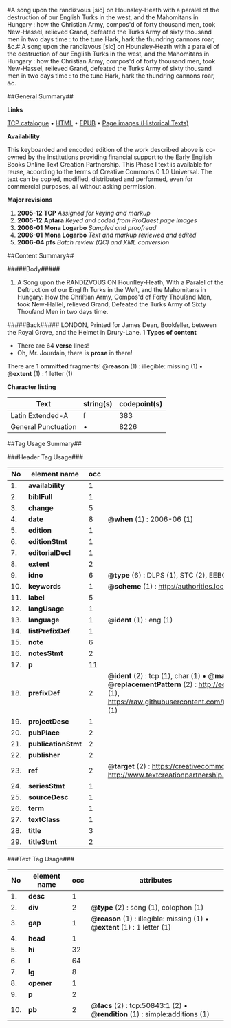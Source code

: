 #A song upon the randizvous [sic] on Hounsley-Heath with a paralel of the destruction of our English Turks in the west, and the Mahomitans in Hungary : how the Christian Army, compos'd of forty thousand men, took New-Hassel, relieved Grand, defeated the Turks Army of sixty thousand men in two days time : to the tune Hark, hark the thundring cannons roar, &c.#
A song upon the randizvous [sic] on Hounsley-Heath with a paralel of the destruction of our English Turks in the west, and the Mahomitans in Hungary : how the Christian Army, compos'd of forty thousand men, took New-Hassel, relieved Grand, defeated the Turks Army of sixty thousand men in two days time : to the tune Hark, hark the thundring cannons roar, &c.

##General Summary##

**Links**

[TCP catalogue](http://www.ota.ox.ac.uk/tcp/)  • 
[HTML](http://tei.it.ox.ac.uk/tcp/Texts-HTML/free/A60/A60908.html)  • 
[EPUB](http://tei.it.ox.ac.uk/tcp/Texts-EPUB/free/A60/A60908.epub) • 
[Page images (Historical Texts)](https://data.historicaltexts.jisc.ac.uk/view?pubId=eebo-11911650e&pageId=eebo-11911650e-50843-1)

**Availability**

This keyboarded and encoded edition of the
	       work described above is co-owned by the institutions
	       providing financial support to the Early English Books
	       Online Text Creation Partnership. This Phase I text is
	       available for reuse, according to the terms of Creative
	       Commons 0 1.0 Universal. The text can be copied,
	       modified, distributed and performed, even for
	       commercial purposes, all without asking permission.

**Major revisions**

1. __2005-12__ __TCP__ *Assigned for keying and markup*
1. __2005-12__ __Aptara__ *Keyed and coded from ProQuest page images*
1. __2006-01__ __Mona Logarbo__ *Sampled and proofread*
1. __2006-01__ __Mona Logarbo__ *Text and markup reviewed and edited*
1. __2006-04__ __pfs__ *Batch review (QC) and XML conversion*

##Content Summary##

#####Body#####

1. A Song upon the RANDIZVOUS ON Hounſley-Heath,
With a Paralel of the Deſtruction of our Engliſh Turks in the Weſt, and the
Mahomitans in Hungary: How the Chriſtian Army, Compos'd of Forty
Thouſand Men, took New-Haſſel, relieved Grand, Defeated the Turks
Army of Sixty Thouſand Men in two days time.

#####Back#####
LONDON, Printed for James Dean, Bookſeller, between the
Royal Grove, and the Helmet in Drury-Lane. 1
**Types of content**

  * There are 64 **verse** lines!
  * Oh, Mr. Jourdain, there is **prose** in there!

There are 1 **ommitted** fragments! 
 @__reason__ (1) : illegible: missing (1)  •  @__extent__ (1) : 1 letter (1)

**Character listing**


|Text|string(s)|codepoint(s)|
|---|---|---|
|Latin Extended-A|ſ|383|
|General Punctuation|•|8226|

##Tag Usage Summary##

###Header Tag Usage###

|No|element name|occ|attributes|
|---|---|---|---|
|1.|__availability__|1||
|2.|__biblFull__|1||
|3.|__change__|5||
|4.|__date__|8| @__when__ (1) : 2006-06 (1)|
|5.|__edition__|1||
|6.|__editionStmt__|1||
|7.|__editorialDecl__|1||
|8.|__extent__|2||
|9.|__idno__|6| @__type__ (6) : DLPS (1), STC (2), EEBO-CITATION (1), OCLC (1), VID (1)|
|10.|__keywords__|1| @__scheme__ (1) : http://authorities.loc.gov/ (1)|
|11.|__label__|5||
|12.|__langUsage__|1||
|13.|__language__|1| @__ident__ (1) : eng (1)|
|14.|__listPrefixDef__|1||
|15.|__note__|6||
|16.|__notesStmt__|2||
|17.|__p__|11||
|18.|__prefixDef__|2| @__ident__ (2) : tcp (1), char (1)  •  @__matchPattern__ (2) : ([0-9\-]+):([0-9IVX]+) (1), (.+) (1)  •  @__replacementPattern__ (2) : http://eebo.chadwyck.com/downloadtiff?vid=$1&page=$2 (1), https://raw.githubusercontent.com/textcreationpartnership/Texts/master/tcpchars.xml#$1 (1)|
|19.|__projectDesc__|1||
|20.|__pubPlace__|2||
|21.|__publicationStmt__|2||
|22.|__publisher__|2||
|23.|__ref__|2| @__target__ (2) : https://creativecommons.org/publicdomain/zero/1.0/ (1), http://www.textcreationpartnership.org/docs/. (1)|
|24.|__seriesStmt__|1||
|25.|__sourceDesc__|1||
|26.|__term__|1||
|27.|__textClass__|1||
|28.|__title__|3||
|29.|__titleStmt__|2||


###Text Tag Usage###

|No|element name|occ|attributes|
|---|---|---|---|
|1.|__desc__|1||
|2.|__div__|2| @__type__ (2) : song (1), colophon (1)|
|3.|__gap__|1| @__reason__ (1) : illegible: missing (1)  •  @__extent__ (1) : 1 letter (1)|
|4.|__head__|1||
|5.|__hi__|32||
|6.|__l__|64||
|7.|__lg__|8||
|8.|__opener__|1||
|9.|__p__|2||
|10.|__pb__|2| @__facs__ (2) : tcp:50843:1 (2)  •  @__rendition__ (1) : simple:additions (1)|
